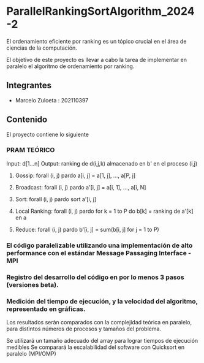 # ParallelRankingSortAlgorithm_2024-2

El ordenamiento eficiente por ranking es un tópico crucial en el área de ciencias de la computación.

El objetivo de este proyecto es llevar a cabo la tarea de implementar en paralelo el algoritmo de ordenamiento por ranking.

## Integrantes
- Marcelo Zuloeta : 202110397


## Contenido

El proyecto contiene lo siguiente
### PRAM TEÓRICO

Input: d[1...n]
Output: ranking de d(i,j,k) almacenado en b' en el proceso (i,j)

1. Gossip:
   forall (i, j) pardo
       a[i, j] = a[1, j], ..., a[P, j]

2. Broadcast:
   forall (i, j) pardo
       a'[i, j] = a[i, 1], ..., a[i, N]

3. Sort:
   forall (i, j) pardo
       sort a'[i, j]

4. Local Ranking:
   forall (i, j) pardo
       for k = 1 to P do
           b[k] = ranking de a'[k] en a

5. Reduce:
   forall (i, j) pardo
       b'[i, j] = sum(b[i, j] for j = 1 to P)


### El código paralelizable utilizando una implementación de alto performance con el estándar Message Passaging Interface - MPI

### Registro del desarrollo del código en por lo menos 3 pasos (versiones beta).


### Medición del tiempo de ejecución, y la velocidad del algoritmo, representado en gráficas.
Los resultados serán comparados con la complejidad teórica en paralelo, para distintos números de
procesos y tamaños del problema. 

Se utilizará un tamaño adecuado del array para lograr tiempos de ejecución medibles
Se comparará la escalabilidad del software con Quicksort en paralelo (MPI/OMP)
